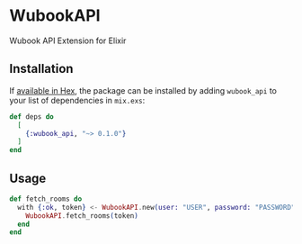 # WubookAPI

Wubook API Extension for Elixir

## Installation

If [available in Hex](https://hex.pm/docs/publish), the package can be installed
by adding `wubook_api` to your list of dependencies in `mix.exs`:

```elixir
def deps do
  [
    {:wubook_api, "~> 0.1.0"}
  ]
end
```

## Usage

```elixir
def fetch_rooms do
  with {:ok, token} <- WubookAPI.new(user: "USER", password: "PASSWORD", lcode: LCODE, provider_key: "PROVIDER_KEY") do
    WubookAPI.fetch_rooms(token)
  end
end
```
